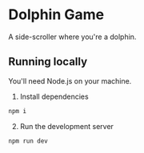 # Dolphin Game

A side-scroller where you're a dolphin.

## Running locally

You'll need Node.js on your machine.

1. Install dependencies
  ```bash
  npm i
  ```
2. Run the development server
  ```bash
  npm run dev
  ```